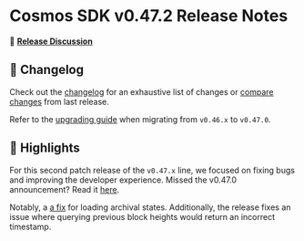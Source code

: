 # Cosmos SDK v0.47.2 Release Notes

💬 [**Release Discussion**](https://github.com/cosmos/community)

## 📝 Changelog

Check out the [changelog](https://github.com/cosmos/cosmos-sdk/blob/v0.47.2/CHANGELOG.md) for an exhaustive list of changes or [compare changes](https://github.com/cosmos/cosmos-sdk/compare/release/v0.47.1...v0.47.2) from last release.

Refer to the [upgrading guide](https://github.com/cosmos/cosmos-sdk/blob/release/v0.47.x/UPGRADING.md) when migrating from `v0.46.x` to `v0.47.0`.

## 🚀 Highlights

For this second patch release of the `v0.47.x` line, we focused on fixing bugs and improving the developer experience.
Missed the v0.47.0 announcement? Read it [here](https://github.com/cosmos/cosmos-sdk/releases/tag/v0.47.0).

Notably, a [a fix](https://github.com/cosmos/cosmos-sdk/pull/15683) for loading archival states.
Additionally, the release fixes an issue where querying previous block heights would return an incorrect timestamp.

